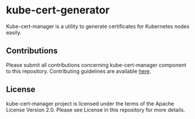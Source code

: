 # kube-cert-generator
Kube-cert-manager is a utility to generate certificates for Kubernetes nodes easily.

## Contributions
Please submit all contributions concerning kube-cert-manager component to this repository. Contributing guidelines are available [here](https://github.com/containerum/containerum/blob/master/CONTRIBUTING.md).

## License
kube-cert-manager project is licensed under the terms of the Apache License Version 2.0. Please see License in this repository for more details.
